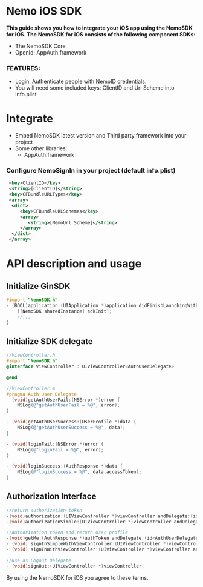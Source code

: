 # Nemo iOS SDK

**This guide shows you how to integrate your iOS app using the NemoSDK for iOS. The NemoSDK for iOS consists of the following component SDKs:**
  - The NemoSDK Core
  - OpenId: AppAuth.framework
  

### FEATURES:
  - Login: Authenticate people with NemoID credentials.
  - You will need some included keys: ClientID and Url Scheme into info.plist
  
# Integrate

- Embed NemoSDK latest version and Third party framework into your project
- Some other libraries: 
  - AppAuth.framework

### Configure NemoSignIn in your project (default info.plist)
  ```xml
   <key>ClientID</key>
   <string>[ClientID]</string>
   <key>CFBundleURLTypes</key>
   <array>
    <dict>
       <key>CFBundleURLSchemes</key>
       <array>
          <string>[NemoUrl Scheme]</string>
       </array>
    </dict>
   </array>
  ```
# API description and usage
## Initialize GinSDK
```objectivec
#import "NemoSDK.h"
- (BOOL)application:(UIApplication *)application didFinishLaunchingWithOptions:(NSDictionary *)launchOptions {
    [[NemoSDK sharedInstance] sdkInit];
    //...
}
```
## Initialize SDK delegate
```objectivec
//ViewController.h
#import "NemoSDK.h"
@interface ViewController : UIViewController<AuthUserDelegate>

@end
```
```objectivec
//ViewController.m
#pragma Auth User Delegate
- (void)getAuthUserFail:(NSError *)error {
    NSLog(@"getAuthUserFail = %@", error);
}

- (void)getAuthUserSuccess:(UserProfile *)data {
    NSLog(@"getAuthUserSuccess = %@", data);
}

- (void)loginFail:(NSError *)error {
    NSLog(@"loginFail = %@", error);
}

- (void)loginSuccess:(AuthResponse *)data {
    NSLog(@"loginSuccess = %@", data.accessToken);
}
```

## Authorization Interface
```objectivec
//return authorization token
-(void)authorization:(UIViewController *)viewController andDelegate:(id<AuthUserDelegate>) _authUserDelegate;
-(void)authorizationSimple:(UIViewController *)viewController andDelegate:(id<AuthUserDelegate>) _authUserDelegate;

//authorization token and return user profile
-(void)getMe:(AuthResponse *)authToken andDelegate:(id<AuthUserDelegate>) _authUserDelegate;
- (void) signInSimpleWithViewController:(UIViewController *)viewController andDelegate:(id<AuthUserDelegate>) _authUserDelegate;
- (void) signInWithViewController:(UIViewController *)viewController andDelegate:(id<AuthUserDelegate>) _authUserDelegate;

//use as Logout Delegate
- (void)signOut:(UIViewController *)viewController;
```

By using the NemoSDK for iOS you agree to these terms.
